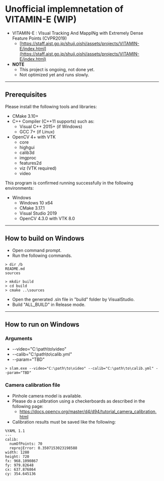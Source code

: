 # Unofficial implemnetation of VITAMIN-E (WIP)
* VITAMIN-E : VIsual Tracking And MappINg with Extremely Dense Feature Points (CVPR2019)
	* [https://staff.aist.go.jp/shuji.oishi/assets/projects/VITAMIN-E/index.html](https://staff.aist.go.jp/shuji.oishi/assets/projects/VITAMIN-E/index.html)
* **NOTE**
	* This project is ongoing, not done yet.
	* Not optimized yet and runs slowly.

***

## Prerequisites

Please install the following tools and libraries:

* CMake 3.10+
* C++ Compiler (C++11 supports) such as:
	* Visual C++ 2015+ (if Windows)
	* GCC 7+ (if Linux)
* OpenCV 4+ with VTK
	* core
	* highgui
	* calib3d
	* imgproc
	* features2d
	* viz (VTK required)
	* video

This program is confirmed running successfully in the following environments:

* Windows
	* Windows 10 x64
	* CMake 3.17.1
	* Visual Studio 2019
	* OpenCV 4.3.0 with VTK 8.0

***

## How to build on Windows

* Open command prompt.
* Run the following commands.
```
> dir /b
README.md
sources

> mkdir build
> cd build
> cmake ..\sources
```
* Open the generated .sln file in "build" folder by VisualStudio.
* Build "ALL_BUILD" in Release mode.

***

## How to run on Windows

### Arguments

* --video="C:\path\to\video"
* --calib="C:\path\to\calib.yml"
* --param="TBD"

```
> slam.exe --video="C:\path\to\video" --calib="C:\path\to\calib.yml" --param="TBD"
```

### Camera calibration file

* Pinhole camera model is available.
* Please do a calibration using a checkerboards as described in the following page:
	* https://docs.opencv.org/master/d4/d94/tutorial_camera_calibration.html
* Calibration results must be saved like the following:
```
%YAML 1.1
---
calib:
  numOfPoints: 70
  reprojError: 0.3507153023198588
width: 1280
height: 720
fx: 968.1090867
fy: 979.82648
cx: 637.876864
cy: 354.645136
```

